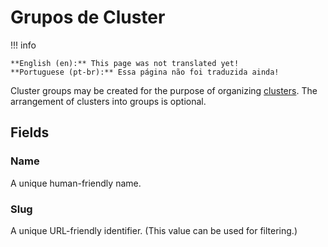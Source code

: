 # Grupos de Cluster

!!! info

    **English (en):** This page was not translated yet!
    **Portuguese (pt-br):** Essa página não foi traduzida ainda!

Cluster groups may be created for the purpose of organizing [clusters](./cluster.md). The arrangement of clusters into groups is optional.

## Fields

### Name

A unique human-friendly name.

### Slug

A unique URL-friendly identifier. (This value can be used for filtering.)
